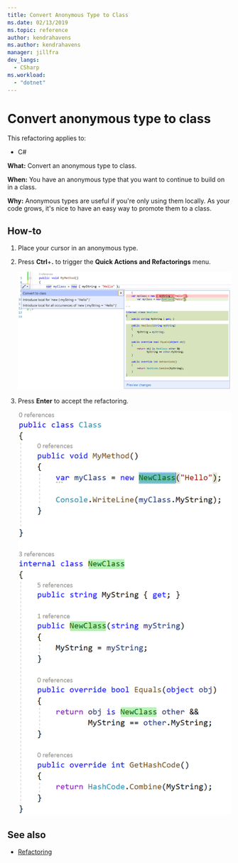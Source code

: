 ```yaml
---
title: Convert Anonymous Type to Class
ms.date: 02/13/2019
ms.topic: reference
author: kendrahavens
ms.author: kendrahavens
manager: jillfra
dev_langs:
  - CSharp
ms.workload:
  - "dotnet"
---
```

# Convert anonymous type to class

This refactoring applies to:

- C#

**What:** Convert an anonymous type to class.

**When:** You have an anonymous type that you want to continue to build on in a class.

**Why:** Anonymous types are useful if you're only using them locally. As your code grows, it's nice to have an easy way to promote them to a class.

## How-to

1. Place your cursor in an anonymous type.
2. Press **Ctrl**+**.** to trigger the **Quick Actions and Refactorings** menu.

   ![Convert Anonymous Type to Class](media/convert-anon-to-class.png)

2. Press **Enter** to accept the refactoring.

   ![Convert Anonymous Type to Class accepted](media/convert-anon-to-class-complete.png)

## See also

- [Refactoring](../refactoring-in-visual-studio.md)
